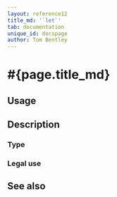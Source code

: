 ```yaml
---
layout: reference12
title_md: '`let`'
tab: documentation
unique_id: docspage
author: Tom Bentley
---
```


# #{page.title_md}



## Usage 


## Description

### Type


### Legal use


## See also


